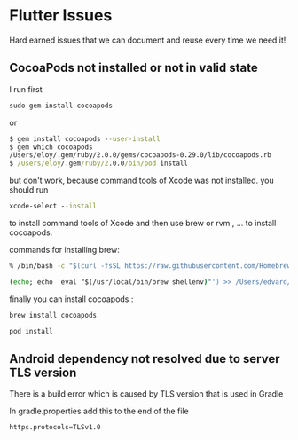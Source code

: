 # Flutter Issues
Hard earned issues that we can document and reuse every time we need it!

## CocoaPods not installed or not in valid state
I run first 
```bat
sudo gem install cocoapods
```
or 
```bat
$ gem install cocoapods --user-install
$ gem which cocoapods
/Users/eloy/.gem/ruby/2.0.0/gems/cocoapods-0.29.0/lib/cocoapods.rb
$ /Users/eloy/.gem/ruby/2.0.0/bin/pod install
```
but don't work, because command tools of Xcode was not installed.
 you should run 
```bat
xcode-select --install
```
to install command tools of Xcode and then use brew or rvm , ... to install cocoapods.

commands for installing brew:
```bat
% /bin/bash -c "$(curl -fsSL https://raw.githubusercontent.com/Homebrew/install/HEAD/install.sh)"

(echo; echo 'eval "$(/usr/local/bin/brew shellenv)"') >> /Users/edvard/.zprofile
```
finally you can install cocoapods :
```bat
brew install cocoapods

pod install
```

## Android dependency not resolved due to server TLS version
There is a build error which is caused by TLS version that is used in Gradle

In gradle.properties add this to the end of the file
```bat
https.protocols=TLSv1.0
```
